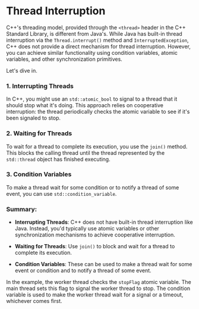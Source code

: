 # Thread Interruption

C++'s threading model, provided through the `<thread>` header in the C++ Standard Library, is different from Java's. While Java has built-in thread interruption via the `Thread.interrupt()` method and `InterruptedException`, C++ does not provide a direct mechanism for thread interruption. However, you can achieve similar functionality using condition variables, atomic variables, and other synchronization primitives.

Let's dive in.

### 1. Interrupting Threads

In C++, you might use an `std::atomic_bool` to signal to a thread that it should stop what it's doing. This approach relies on cooperative interruption: the thread periodically checks the atomic variable to see if it's been signaled to stop.

### 2. Waiting for Threads

To wait for a thread to complete its execution, you use the `join()` method. This blocks the calling thread until the thread represented by the `std::thread` object has finished executing.

### 3. Condition Variables

To make a thread wait for some condition or to notify a thread of some event, you can use `std::condition_variable`. 

### Summary:

- **Interrupting Threads**: C++ does not have built-in thread interruption like Java. Instead, you'd typically use atomic variables or other synchronization mechanisms to achieve cooperative interruption.
  
- **Waiting for Threads**: Use `join()` to block and wait for a thread to complete its execution.
  
- **Condition Variables**: These can be used to make a thread wait for some event or condition and to notify a thread of some event.

In the example, the worker thread checks the `stopFlag` atomic variable. The main thread sets this flag to signal the worker thread to stop. The condition variable is used to make the worker thread wait for a signal or a timeout, whichever comes first.
